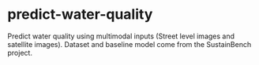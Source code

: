 # predict-water-quality
Predict water quality using multimodal inputs (Street level images and satellite images). Dataset and baseline model come from the SustainBench project. 

